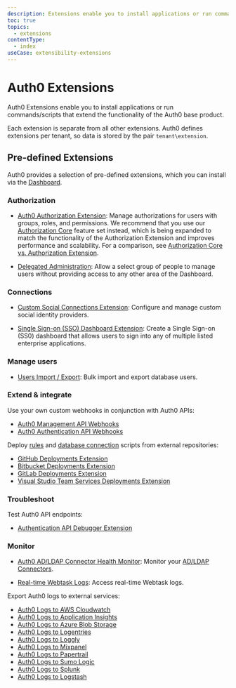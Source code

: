 ```yaml
---
description: Extensions enable you to install applications or run commands/scripts that extend the functionality of Auth0.
toc: true
topics:
  - extensions
contentType:
  - index
useCase: extensibility-extensions
---
```

# Auth0 Extensions

Auth0 Extensions enable you to install applications or run commands/scripts that extend the functionality of the Auth0 base product.

Each extension is separate from all other extensions. Auth0 defines extensions per tenant, so data is stored by the pair `tenant\extension`.

## Pre-defined Extensions

Auth0 provides a selection of pre-defined extensions, which you can install via the [Dashboard](${manage_url}/extensions).

### Authorization

- [Auth0 Authorization Extension](/extensions/authorization-extension): Manage authorizations for users with groups, roles, and permissions. We recommend that you use our [Authorization Core](/authorization/guides/how-to) feature set instead, which is being expanded to match the functionality of the Authorization Extension and improves performance and scalability. For a comparison, see [Authorization Core vs. Authorization Extension](/authorization/concepts/core-vs-extension).

- [Delegated Administration](/extensions/delegated-admin): Allow a select group of people to manage users without providing access to any other area of the Dashboard.

### Connections

- [Custom Social Connections Extension](/extensions/custom-social-extensions): Configure and manage custom social identity providers.

- [Single Sign-on (SSO) Dashboard Extension](extensions/sso-dashboard): Create a Single Sign-on (SS0) dashboard that allows users to sign into any of multiple listed enterprise applications.

### Manage users

- [Users Import / Export](/extensions/user-import-export): Bulk import and export database users.

### Extend & integrate

Use your own custom webhooks in conjunction with Auth0 APIs:

- [Auth0 Management API Webhooks](/extensions/management-api-webhooks)
- [Auth0 Authentication API Webhooks](/extensions/authentication-api-webhooks)

Deploy [rules](/rules) and [database connection](/connections/database) scripts from external repositories:

- [GitHub Deployments Extension](/extensions/github-deploy)
- [Bitbucket Deployments Extension](/extensions/bitbucket-deploy)
- [GitLab Deployments Extension](/extensions/gitlab-deploy)
- [Visual Studio Team Services Deployments Extension](/extensions/visual-studio-team-services-deploy)

### Troubleshoot

Test Auth0 API endpoints:

- [Authentication API Debugger Extension](/extensions/authentication-api-debugger)

### Monitor

- [Auth0 AD/LDAP Connector Health Monitor](/extensions/adldap-connector): Monitor your [AD/LDAP Connectors](/connector/overview).

- [Real-time Webtask Logs](/extensions/realtime-webtask-logs): Access real-time Webtask logs.

Export Auth0 logs to external services:

- [Auth0 Logs to AWS Cloudwatch](/extensions/cloudwatch)
- [Auth0 Logs to Application Insights](/extensions/application-insight)
- [Auth0 Logs to Azure Blob Storage](/extensions/azure-blob-storage)
- [Auth0 Logs to Logentries](/extensions/logentries)
- [Auth0 Logs to Loggly](/extensions/loggly)
- [Auth0 Logs to Mixpanel](/extensions/mixpanel)
- [Auth0 Logs to Papertrail](/extensions/papertrail)
- [Auth0 Logs to Sumo Logic](/extensions/sumologic)
- [Auth0 Logs to Splunk](/extensions/splunk)
- [Auth0 Logs to Logstash](/extensions/logstash)
